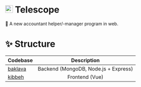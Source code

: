 <h1 align="left">
	<img src="https://i.imgur.com/GBOgfkc.png" width="24" height="24"/>
	<b>Telescope</b>
</h1>

<p align="left">
	📠 A new accountant helper/-manager program in web.
</p>

<h1 align="left">
	✨ Structure
</h1>

| Codebase             |        Description    |
| :------------------- | :-------------------: |
| [baklava](baklava)   |   Backend (MongoDB, Node.js + Express)   |
| [kibbeh](kibbeh)     |   Frontend (Vue)   |
